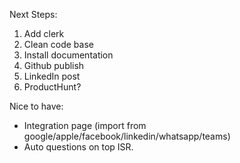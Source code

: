 
Next Steps:
1. Add clerk
2. Clean code base
3. Install documentation
4. Github publish 
5. LinkedIn post
6. ProductHunt?


Nice to have:
- Integration page (import from google/apple/facebook/linkedin/whatsapp/teams)
- Auto questions on top ISR.